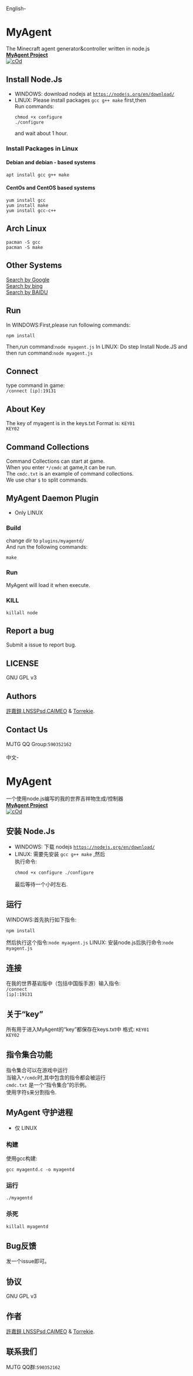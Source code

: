 English-
# MyAgent
The Minecraft agent generator&amp;controller written in node.js<br/>
<b><a href="http://agent.vanillahh.online">MyAgent Project</a></b><br/>
[![cOd](https://img.shields.io/badge/chat-on%20discord-7289da.svg)](https://discord.gg/ntaa8z8)

## Install Node.Js
* WINDOWS: download nodejs at <code>https://nodejs.org/en/download/</code>
* LINUX: Please install packages <code>gcc g++ make</code> first,then<br/>
Run commands:<pre><code>chmod +x configure
./configure</code></pre>
and wait about 1 hour.
### Install Packages in Linux
#### Debian and debian - based systems
<pre><code>apt install gcc g++ make</code></pre>
#### CentOs and CentOS based systems
<pre><code>yum install gcc
yum install make
yum install gcc-c++</code></pre>
## Arch Linux
<pre><code>pacman -S gcc
pacman -S make</code></pre>
## Other Systems
[Search by Google](http://google.com)<br>[Search by bing](http://bing.com)<br>[Search by BAIDU](http://www.baidu.com)
## Run
In WINDOWS:First,please run following commands:<br/>
<pre><code>npm install</code></pre>
Then,run command:<code>node myagent.js</code>
In LINUX: Do step Install Node.JS and then run command:<code>node myagent.js</code>
## Connect
type command in game:<br>
<code>/connect [ip]:19131</code>
## About Key
The key of myagent is in the keys.txt
Format is: <code>KEY01 KEY02</code>
## Command Collections
Command Collections can start at game.<br>
When you enter <code>*/cmdc</code> at game,it can be run.<br>
The <code>cmdc.txt</code> is an example of command collections.<br>
We use char <code>$</code> to split commands.
## MyAgent Daemon Plugin
* Only LINUX
### Build
change dir to <code>plugins/myagentd/</code><br/>
And run the following commands:
<pre><code>make</code></pre>
### Run
MyAgent will load it when execute.
### KILL
<pre><code>killall node</code></pre>
## Report a bug
Submit a issue to report bug.
## LICENSE
GNU GPL v3
## Authors
[許嘉鋅](https://github.com/TheXuJiaXin),[LNSSPsd](https://github.com/LNSSPsd),[CAIMEO](https://github.com/CAIMEOX) &amp; [Torrekie](https://github.com/Torrekie).
## Contact Us
MJTG QQ Group:<code>590352162</code>
<br>
<br>
中文-
# MyAgent
一个使用node.js编写的我的世界吉祥物生成/控制器<br/>
<b><a href="http://agent.vanillahh.online">MyAgent Project</a></b><br/>[![cOd](https://img.shields.io/badge/chat-on%20discord-7289da.svg)](https://discord.gg/ntaa8z8)
## 安装 Node.Js
* WINDOWS: 下载 nodejs <code>https://nodejs.org/en/download/</code>
* LINUX: 需要先安装 <code>gcc g++ make</code> ,然后<br/>
执行命令:<pre><code>chmod +x configure
./configure</code></pre>
最后等待一个小时左右.
## 运行
WINDOWS:首先执行如下指令:<br/>
<pre><code>npm install</code></pre>
然后执行这个指令:<code>node myagent.js</code>
LINUX: 安装node.js后执行命令:<code>node myagent.js</code>
## 连接
在我的世界基岩版中（包括中国版手游）输入指令:<br>
<code>/connect [ip]:19131</code>
## 关于“key”
所有用于进入MyAgent的“key”都保存在keys.txt中
格式: <code>KEY01 KEY02</code>
## 指令集合功能
指令集合可以在游戏中运行<br>
当输入<code>*/cmdc</code>时,其中包含的指令都会被运行<br>
<code>cmdc.txt</code> 是一个“指令集合”的示例。<br>
使用字符<code>$</code>来分割指令.
## MyAgent 守护进程
* 仅 LINUX
### 构建
使用gcc构建:<pre><code>gcc myagentd.c -o myagentd</code></pre>
### 运行
<pre><code>./myagentd</code></pre>
### 杀死
<pre><code>killall myagentd</code></pre>
## Bug反馈
发一个issue即可。
## 协议
GNU GPL v3
## 作者
[許嘉鋅](https://github.com/TheXuJiaXin),[LNSSPsd](https://github.com/LNSSPsd),[CAIMEO](https://github.com/CAIMEOX) &amp; [Torrekie](https://github.com/Torrekie).
## 联系我们
MJTG QQ群:<code>590352162</code>
